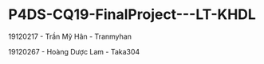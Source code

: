 # P4DS-CQ19-FinalProject---LT-KHDL
19120217 - Trần Mỹ Hân - Tranmyhan

19120267 - Hoàng Dược Lam - Taka304
